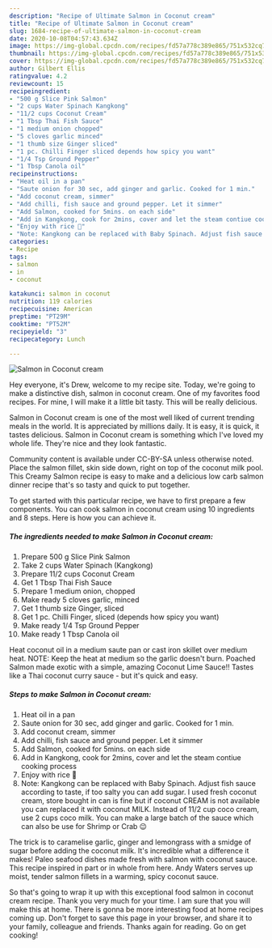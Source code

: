 ```yaml
---
description: "Recipe of Ultimate Salmon in Coconut cream"
title: "Recipe of Ultimate Salmon in Coconut cream"
slug: 1684-recipe-of-ultimate-salmon-in-coconut-cream
date: 2020-10-08T04:57:43.634Z
image: https://img-global.cpcdn.com/recipes/fd57a778c389e865/751x532cq70/salmon-in-coconut-cream-recipe-main-photo.jpg
thumbnail: https://img-global.cpcdn.com/recipes/fd57a778c389e865/751x532cq70/salmon-in-coconut-cream-recipe-main-photo.jpg
cover: https://img-global.cpcdn.com/recipes/fd57a778c389e865/751x532cq70/salmon-in-coconut-cream-recipe-main-photo.jpg
author: Gilbert Ellis
ratingvalue: 4.2
reviewcount: 15
recipeingredient:
- "500 g Slice Pink Salmon"
- "2 cups Water Spinach Kangkong"
- "11/2 cups Coconut Cream"
- "1 Tbsp Thai Fish Sauce"
- "1 medium onion chopped"
- "5 cloves garlic minced"
- "1 thumb size Ginger sliced"
- "1 pc. Chilli Finger sliced depends how spicy you want"
- "1/4 Tsp Ground Pepper"
- "1 Tbsp Canola oil"
recipeinstructions:
- "Heat oil in a pan"
- "Saute onion for 30 sec, add ginger and garlic. Cooked for 1 min."
- "Add coconut cream, simmer"
- "Add chilli, fish sauce and ground pepper. Let it simmer"
- "Add Salmon, cooked for 5mins. on each side"
- "Add in Kangkong, cook for 2mins, cover and let the steam contiue cooking process"
- "Enjoy with rice 🍚"
- "Note: Kangkong can be replaced with Baby Spinach. Adjust fish sauce according to taste, if too salty you can add sugar. I used fresh coconut cream, store bought in can is fine but if coconut CREAM is not available you can replaced it with coconut MILK. Instead of 11/2 cup coco cream, use 2 cups coco milk. You can make a large batch of the sauce which can also be use for Shrimp or Crab 😉"
categories:
- Recipe
tags:
- salmon
- in
- coconut

katakunci: salmon in coconut 
nutrition: 119 calories
recipecuisine: American
preptime: "PT29M"
cooktime: "PT52M"
recipeyield: "3"
recipecategory: Lunch

---
```



![Salmon in Coconut cream](https://img-global.cpcdn.com/recipes/fd57a778c389e865/751x532cq70/salmon-in-coconut-cream-recipe-main-photo.jpg)

Hey everyone, it's Drew, welcome to my recipe site. Today, we're going to make a distinctive dish, salmon in coconut cream. One of my favorites food recipes. For mine, I will make it a little bit tasty. This will be really delicious.

Salmon in Coconut cream is one of the most well liked of current trending meals in the world. It is appreciated by millions daily. It is easy, it is quick, it tastes delicious. Salmon in Coconut cream is something which I've loved my whole life. They're nice and they look fantastic.

Community content is available under CC-BY-SA unless otherwise noted. Place the salmon fillet, skin side down, right on top of the coconut milk pool. This Creamy Salmon recipe is easy to make and a delicious low carb salmon dinner recipe that&#39;s so tasty and quick to put together.


To get started with this particular recipe, we have to first prepare a few components. You can cook salmon in coconut cream using 10 ingredients and 8 steps. Here is how you can achieve it.

<!--inarticleads1-->

##### The ingredients needed to make Salmon in Coconut cream:

1. Prepare 500 g Slice Pink Salmon
1. Take 2 cups Water Spinach (Kangkong)
1. Prepare 11/2 cups Coconut Cream
1. Get 1 Tbsp Thai Fish Sauce
1. Prepare 1 medium onion, chopped
1. Make ready 5 cloves garlic, minced
1. Get 1 thumb size Ginger, sliced
1. Get 1 pc. Chilli Finger, sliced (depends how spicy you want)
1. Make ready 1/4 Tsp Ground Pepper
1. Make ready 1 Tbsp Canola oil


Heat coconut oil in a medium saute pan or cast iron skillet over medium heat. NOTE: Keep the heat at medium so the garlic doesn&#39;t burn. Poached Salmon made exotic with a simple, amazing Coconut Lime Sauce!! Tastes like a Thai coconut curry sauce - but it&#39;s quick and easy. 

<!--inarticleads2-->

##### Steps to make Salmon in Coconut cream:

1. Heat oil in a pan
1. Saute onion for 30 sec, add ginger and garlic. Cooked for 1 min.
1. Add coconut cream, simmer
1. Add chilli, fish sauce and ground pepper. Let it simmer
1. Add Salmon, cooked for 5mins. on each side
1. Add in Kangkong, cook for 2mins, cover and let the steam contiue cooking process
1. Enjoy with rice 🍚
1. Note: Kangkong can be replaced with Baby Spinach. Adjust fish sauce according to taste, if too salty you can add sugar. I used fresh coconut cream, store bought in can is fine but if coconut CREAM is not available you can replaced it with coconut MILK. Instead of 11/2 cup coco cream, use 2 cups coco milk. You can make a large batch of the sauce which can also be use for Shrimp or Crab 😉


The trick is to caramelise garlic, ginger and lemongrass with a smidge of sugar before adding the coconut milk. It&#39;s incredible what a difference it makes! Paleo seafood dishes made fresh with salmon with coconut sauce. This recipe inspired in part or in whole from here. Andy Waters serves up moist, tender salmon fillets in a warming, spicy coconut sauce. 

So that's going to wrap it up with this exceptional food salmon in coconut cream recipe. Thank you very much for your time. I am sure that you will make this at home. There is gonna be more interesting food at home recipes coming up. Don't forget to save this page in your browser, and share it to your family, colleague and friends. Thanks again for reading. Go on get cooking!
